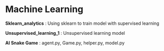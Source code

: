 # Machine Learning

__Sklearn_analytics__ : Using sklearn to train model with supervised learning

__Unsupervised_learning_1__ : Unsupervised learning model

__AI Snake Game__ : agent.py, Game.py, helper.py, model.py
